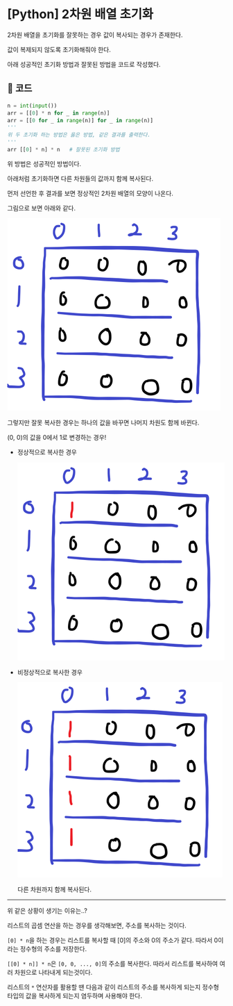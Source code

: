 # [Python] 2차원 배열 초기화

2차원 배열을 초기화를 잘못하는 경우 값이 복사되는 경우가 존재한다.

값이 복제되지 않도록 초기화해줘야 한다.

아래 성공적인 초기화 방법과 잘못된 방법을 코드로 작성했다.

## 📒 코드

```python
n = int(input())
arr = [[0] * n for _ in range(n)]
arr = [[0 for _ in range(n)] for _ in range(n)]
'''
위 두 초기화 하는 방법은 옳은 방법, 같은 결과를 출력한다.
'''
arr [[0] * n] * n	# 잘못된 초기화 방법
```

위 방법은 성공적인 방법이다.

아래처럼 초기화하면 다른 차원들의 값까지 함께 복사된다.

먼저 선언한 후 결과를 보면 정상적인 2차원 배열의 모양이 나온다.

그림으로 보면 아래와 같다.

![image-20220328131741137](python_2D_array.assets/image-20220328131741137.png)

그렇지만 잘못 복사한 경우는 하나의 값을 바꾸면 나머지 차원도 함께 바뀐다.

(0, 0)의 값을 0에서 1로 변경하는 경우!

- 정상적으로 복사한 경우

  ![image-20220328131852790](python_2D_array.assets/image-20220328131852790.png)

- 비정상적으로 복사한 경우

  ![image-20220328131916144](python_2D_array.assets/image-20220328131916144.png)

  다른 차원까지 함께 복사된다.

---

위 같은 상황이 생기는 이유는..?

리스트의 곱셈 연산을 하는 경우를 생각해보면, 주소를 복사하는 것이다.

`[0] * n`을 하는 경우는 리스트를 복사할 때 [0]의 주소와 0의 주소가 같다. 따라서 0이라는 정수형의 주소를 저장한다.

`[[0] * n]] * n`은 `[0, 0, ..., 0]`의 주소를 복사한다. 따라서 리스트를 복사하여 여러 차원으로 나타내게 되는것이다.

리스트의 `*` 연산자를 활용할 땐 다음과 같이 리스트의 주소를 복사하게 되는지 정수형 타입의 값을 복사하게 되는지 염두하며 사용해야 한다.

